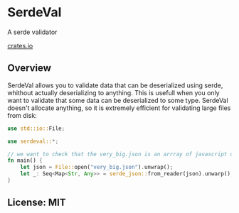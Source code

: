 # SerdeVal
A serde validator

[crates.io](https://crates.io/crates/serdeval)

## Overview

SerdeVal allows you to validate data that can be deserialized using serde, whithout actually deserializing to anything. This is usefull when you only want to validate that some data can be deserialized to some type. SerdeVal doesn't allocate anything, so it is extremely efficient for validating large files from disk:

```rust
use std::io::File;

use serdeval::*;

// we want to check that the very_big.json is an arrray of javascript objects:
fn main() {
	let json = File::open("very_big.json").unwrap();
	let _: Seq<Map<Str, Any>> = serde_json::from_reader(json).unwarp();
}
```

## License: MIT
